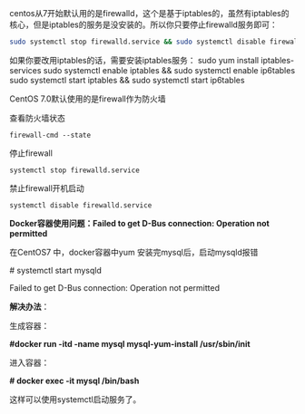 centos从7开始默认用的是firewalld，这个是基于iptables的，虽然有iptables的核心，但是iptables的服务是没安装的。所以你只要停止firewalld服务即可：

```sh
sudo systemctl stop firewalld.service && sudo systemctl disable firewalld.service
```

如果你要改用iptables的话，需要安装iptables服务：
sudo yum install iptables-services
sudo systemctl enable iptables && sudo systemctl enable ip6tables
sudo systemctl start iptables && sudo systemctl start ip6tables





CentOS 7.0默认使用的是firewall作为防火墙

查看防火墙状态

```
firewall-cmd --state
```

停止firewall

```
systemctl stop firewalld.service
```

禁止firewall开机启动

```
systemctl disable firewalld.service 
```





**Docker容器使用问题：Failed to get D-Bus connection: Operation not permitted**



在CentOS7 中，docker容器中yum 安装完mysql后，启动mysqld报错

\# systemctl start mysqld

Failed to get D-Bus connection: Operation not permitted



**解决办法**：

生成容器：

**#docker run -itd -name mysql   mysql-yum-install /usr/sbin/init**



进入容器：

**# docker exec -it mysql /bin/bash**

这样可以使用systemctl启动服务了。